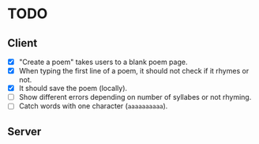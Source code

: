 # TODO

## Client

- [x] "Create a poem" takes users to a blank poem page.
- [x] When typing the first line of a poem, it should not check if it rhymes or
      not.
- [x] It should save the poem (locally).
- [ ] Show different errors depending on number of syllabes or not rhyming.
- [ ] Catch words with one character (`aaaaaaaaaa`).

## Server
